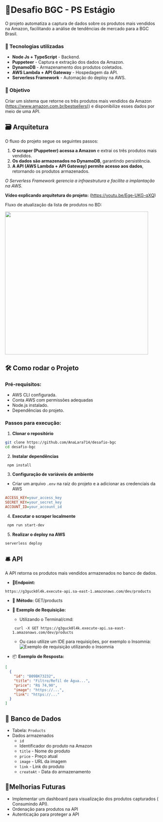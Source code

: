 # 🧩Desafio BGC - PS Estágio

O projeto automatiza a captura de dados sobre os produtos mais vendidos na Amazon, facilitando a análise de tendências de mercado para a BGC Brasil.

### 🧰 Tecnologias utilizadas

- **Node Js + TypeScript** - Backend.
- **Puppeteer** - Captura e extração dos dados da Amazon.
- **DynamoDB** - Armazenamento dos produtos coletados.
- **AWS Lambda + API Gateway** - Hospedagem da API.
- **Serverless Framework** - Automação do deploy na AWS.

### 🎯 Objetivo

Criar um sistema que retorne os três produtos mais vendidos da Amazon ([https://www.amazon.com.br/bestsellers)](https://www.amazon.com.br/bestsellers)) e disponibilize esses dados por meio de uma API.

## 🗃️ Arquitetura

O fluxo do projeto segue os seguintes passos:

1.  **O scraper (Puppeteer) acessa a Amazon** e extrai os três produtos mais vendidos.
2.  **Os dados são armazenados no DynamoDB**, garantindo persistência.
3.  **A API (AWS Lambda + API Gateway) permite acesso aos dados**, retornando os produtos armazenados.

_O Serverless Framework gerencia a infraestrutura e facilita a implantação na AWS._

**Vídeo explicando arquitetura do projeto:** (https://youtu.be/Ege-UKG-qXQ)

Fluxo de atualização da lista de produtos no BD: <br>

[<img src="https://media.discordapp.net/attachments/867480197598281803/1353874793266548870/image.png?ex=67e33da8&is=67e1ec28&hm=9a6460b14ead559217910e2ef93b81cd37ce4d54d12571056caaa18142b85b60&=&format=webp&quality=lossless" height="470"/>](https://media.discordapp.net/attachments/867480197598281803/1353874793266548870/image.png?ex=67e33da8&is=67e1ec28&hm=9a6460b14ead559217910e2ef93b81cd37ce4d54d12571056caaa18142b85b60&=&format=webp&quality=lossless)

## 🛠️ Como rodar o Projeto

### Pré-requisitos:

- AWS CLI configurada.
- Conta AWS com permissões adequadas
- Node.js instalado.
- Dependências do projeto.

### Passos para execução:

1. **Clonar o repositório**

```bash
git clone https://github.com/AnaLara714/desafio-bgc
cd desafio-bgc
```

2. **Instalar dependências**

```console
 npm install
```

3. **Configuração de variáveis de ambiente**

- Criar um arquivo `.env` na raiz do projeto e a adicionar as credenciais da AWS

```ini
ACCESS_KEY=your_access_key
SECRET_KEY=your_secret_key
ACCOUNT_ID=your_account_id
```

4. **Executar o scraper localmente**

```powershell
 npm run start-dev
```

5. **Realizar o deploy na AWS**

```powershell
serverless deploy
```

## 🛎️ API

A API retorna os produtos mais vendidos armazenados no banco de dados.

- 📍**Endpoint:**

```console
https://g3guck0l4k.execute-api.sa-east-1.amazonaws.com/dev/products
```

- 📝 **Método:** GET/products
- 📨 **Exemplo de Requisição:**

  - Utilizando o Terminal/cmd:

  ```
   curl -X GET https://g3guck0l4k.execute-api.sa-east-1.amazonaws.com/dev/products
  ```

  - Ou caso utilize um IDE para requisições, por exemplo o Insomnia:<br>
    ![Exemplo de requisição utilizando o Insomnia](https://media.discordapp.net/attachments/867480197598281803/1353840680891584603/image.png?ex=67e31de3&is=67e1cc63&hm=38102f939255fed9cfaf8be36950259eaeb5f71019dfa0cd442308ff5df9c9c4&=&format=webp&quality=lossless)

- 📦 **Exemplo de Resposta:**

```json
[
  {
    "id": "B09BK73232",
    "title": "Filtro/Refil de Água...",
    "price": "R$ 74,90",
    "image": "https://...",
    "link": "https://..."
  }
]
```

## 🎲 Banco de Dados

- Tabela: `Products`
- Dados armazenados
  - `id`
  - Identificador do produto na Amazon
  - `title` - Nome do produto
  - `price` - Preço atual
  - `image` - URL da imagem
  - `link` - Link do produto
  - `createAt` - Data do armazenamento

## 🥠Melhorias Futuras

- Implementar um dashboard para visualização dos produtos capturados ( Consumindo API).
- Ordenação para produtos na API
- Autenticação para proteger a API
